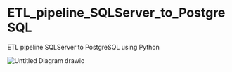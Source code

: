 # ETL_pipeline_SQLServer_to_PostgreSQL
ETL pipeline SQLServer to PostgreSQL using Python

![Untitled Diagram drawio](https://user-images.githubusercontent.com/90923616/200428022-abac87b9-bdde-4d87-872a-1e39408b71ec.png)

